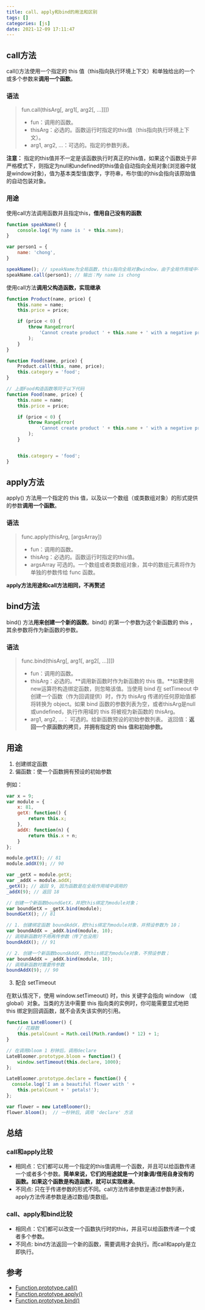 ```yaml
---
title: call、apply和bind的用法和区别
tags: []
categories: [js]
date: 2021-12-09 17:11:47
---
```



## call方法

call()方法使用一个指定的 this 值（this指向执行环境上下文）和单独给出的一个或多个参数来**调用一个函数**。

### 语法

> fun.call(thisArg[, arg1[, arg2[, ...]]])
>    * fun：调用的函数。
>    * thisArg：必选的。函数运行时指定的this值（this指向执行环境上下文）。
>    * arg1, arg2, ...：可选的。指定的参数列表。


**注意：** 指定的this值并不一定是该函数执行时真正的this值，如果这个函数处于非严格模式下，则指定为null和undefined的this值会自动指向全局对象(浏览器中就是window对象)，值为基本类型值(数字，字符串，布尔值)的this会指向该原始值的自动包装对象。

### 用途

使用call方法调用函数并且指定this，**借用自己没有的函数**

```js
function speakName() {
    console.log('My name is ' + this.name);
}

var person1 = {
    name: 'chong',
}

speakName(); // speakName为全局函数，this指向全局对象window，由于全局作用域中不存在变量name，所以输出：My name is
speakName.call(person1); // 输出：My name is chong
```

使用call方法**调用父构造函数，实现继承**

```js
function Product(name, price) {
    this.name = name;
    this.price = price;

    if (price < 0) {
        throw RangeError(
            'Cannot create product ' + this.name + ' with a negative price'
        );
    }
}

function Food(name, price) {
    Product.call(this, name, price);
    this.category = 'food';
}

// 上面Food构造函数等同于以下代码
function Food(name, price) {
    this.name = name;
    this.price = price;

    if (price < 0) {
        throw RangeError(
            'Cannot create product ' + this.name + ' with a negative price'
        );
    }


    this.category = 'food';
}
```

## apply方法

apply() 方法用一个指定的 this 值，以及以一个数组（或类数组对象）的形式提供的参数**调用一个函数**。

### 语法

> func.apply(thisArg, [argsArray])
>    * fun：调用的函数。
>    * thisArg：必选的。函数运行时指定的this值。
>    * argsArray 可选的。一个数组或者类数组对象，其中的数组元素将作为单独的参数传给 func 函数。

**apply方法用途和call方法相同，不再赘述**


## bind方法

bind() 方法**用来创建一个新的函数**。bind() 的第一个参数为这个新函数的 this ，其余参数将作为新函数的参数。

### 语法

> func.bind(thisArg[, arg1[, arg2[, ...]]])
>    * fun：调用的函数。
>    * thisArg：必选的。**调用新函数时作为新函数的 this 值。**如果使用new运算符构造绑定函数，则忽略该值。当使用 bind 在 setTimeout 中创建一个函数（作为回调提供）时，作为 thisArg 传递的任何原始值都将转换为 object。如果 bind 函数的参数列表为空，或者thisArg是null或undefined，执行作用域的 this 将被视为新函数的 thisArg。
>    * arg1, arg2, ...： 可选的。给新函数预设的初始参数列表。
>    返回值：**返回一个原函数的拷贝，并拥有指定的 this 值和初始参数。**

## 用途

1. 创建绑定函数
2. 偏函数：使一个函数拥有预设的初始参数

例如：

```js
var x = 9;
var module = {
    x: 81,
    getX: function() {
        return this.x;
    },
    addX: function(n) {
        return this.x + n;
    }
};

module.getX(); // 81
module.addX(9); // 90

var _getX = module.getX;
var _addX = module.addX;
_getX(); // 返回 9, 因为函数是在全局作用域中调用的
_addX(9); // 返回 18

// 创建一个新函数boundGetX，并把this绑定为module对象；
var boundGetX = _getX.bind(module);
boundGetX(); // 81

// 1. 创建绑定函数 boundAddX，把this绑定为module对象，并预设参数为 10；
var boundAddX = _addX.bind(module, 10);
// 调用新函数时不用再传参数（传了也没用）
boundAddX(); // 91

// 2. 创建一个新函数boundAddX，把this绑定为module对象，不预设参数；
var boundAddX = _addX.bind(module, 10);
// 调用新函数时需要传参数
boundAddX(9); // 90
```

3. 配合 setTimeout

在默认情况下，使用 window.setTimeout() 时，this 关键字会指向 window （或 global）对象。当类的方法中需要 this 指向类的实例时，你可能需要显式地把 this 绑定到回调函数，就不会丢失该实例的引用。

```js
function LateBloomer() {
    // 花瓣数
    this.petalCount = Math.ceil(Math.random() * 12) + 1;
}

// 在调用bloom 1 秒钟后，调用declare
LateBloomer.prototype.bloom = function() {
    window.setTimeout(this.declare, 1000);
};

LateBloomer.prototype.declare = function() {
  console.log('I am a beautiful flower with ' +
    this.petalCount + ' petals!');
};

var flower = new LateBloomer();
flower.bloom();  // 一秒钟后, 调用 'declare' 方法
```

## 总结

### call和apply比较

- 相同点：它们都可以用一个指定的this值调用一个函数，并且可以给函数传递一个或者多个参数。**简单来说，它们的用途就是一个对象调/借用自身没有的函数。如果这个函数是构造函数，就可以实现继承**。
- 不同点: 只在于传递参数的形式不同。call方法传递参数是通过参数列表，apply方法传递参数是通过数组/类数组。

### call、apply和bind比较

- 相同点：它们都可以改变一个函数执行时的this，并且可以给函数传递一个或者多个参数。
- 不同点: bind方法返回一个新的函数，需要调用才会执行。而call和apply是立即执行。
## 参考

- [Function.prototype.call()](https://developer.mozilla.org/zh-CN/docs/Web/JavaScript/Reference/Global_Objects/Function/call)
- [Function.prototype.apply()](https://developer.mozilla.org/zh-CN/docs/Web/JavaScript/Reference/Global_Objects/Function/apply)
- [Function.prototype.bind()](https://developer.mozilla.org/zh-CN/docs/Web/JavaScript/Reference/Global_Objects/Function/bind)